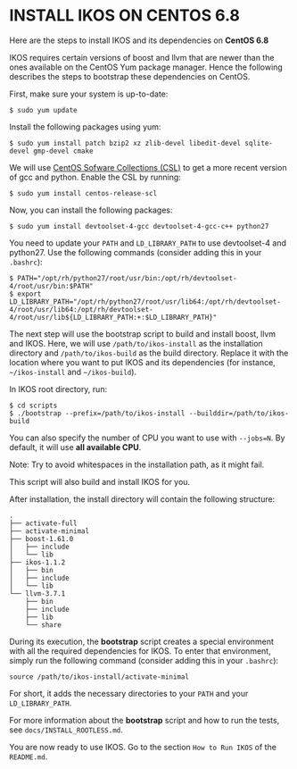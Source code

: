 INSTALL IKOS ON CENTOS 6.8
==========================

Here are the steps to install IKOS and its dependencies on **CentOS 6.8**

IKOS requires certain versions of boost and llvm that are newer than the ones available on the CentOS Yum package manager. Hence the following describes the steps to bootstrap these dependencies on CentOS.

First, make sure your system is up-to-date:

```
$ sudo yum update
```

Install the following packages using yum:

```
$ sudo yum install patch bzip2 xz zlib-devel libedit-devel sqlite-devel gmp-devel cmake
```

We will use [CentOS Sofware Collections (CSL)](https://wiki.centos.org/AdditionalResources/Repositories/SCL) to get a more recent version of gcc and python. Enable the CSL by running:

```
$ sudo yum install centos-release-scl
```

Now, you can install the following packages:

```
$ sudo yum install devtoolset-4-gcc devtoolset-4-gcc-c++ python27
```

You need to update your `PATH` and `LD_LIBRARY_PATH` to use devtoolset-4 and python27. Use the following commands (consider adding this in your `.bashrc`):

```
$ PATH="/opt/rh/python27/root/usr/bin:/opt/rh/devtoolset-4/root/usr/bin:$PATH"
$ export LD_LIBRARY_PATH="/opt/rh/python27/root/usr/lib64:/opt/rh/devtoolset-4/root/usr/lib64:/opt/rh/devtoolset-4/root/usr/lib${LD_LIBRARY_PATH:+:$LD_LIBRARY_PATH}"
```

The next step will use the bootstrap script to build and install boost, llvm and IKOS.
Here, we will use `/path/to/ikos-install` as the installation directory and `/path/to/ikos-build` as the build directory. Replace it with the location where you want to put IKOS and its dependencies (for instance, `~/ikos-install` and `~/ikos-build`).

In IKOS root directory, run:

```
$ cd scripts
$ ./bootstrap --prefix=/path/to/ikos-install --builddir=/path/to/ikos-build
```

You can also specify the number of CPU you want to use with `--jobs=N`. By default, it will use **all available CPU**.

Note: Try to avoid whitespaces in the installation path, as it might fail.

This script will also build and install IKOS for you.

After installation, the install directory will contain the following structure:

```
.
├── activate-full
├── activate-minimal
├── boost-1.61.0
│   ├── include
│   └── lib
├── ikos-1.1.2
│   ├── bin
│   ├── include
│   └── lib
└── llvm-3.7.1
    ├── bin
    ├── include
    ├── lib
    └── share
```

During its execution, the **bootstrap** script creates a special environment with all the required dependencies for IKOS. To enter that environment, simply run the following command (consider adding this in your `.bashrc`):

```
source /path/to/ikos-install/activate-minimal
```

For short, it adds the necessary directories to your `PATH` and your `LD_LIBRARY_PATH`.

For more information about the **bootstrap** script and how to run the tests, see `docs/INSTALL_ROOTLESS.md`.

You are now ready to use IKOS. Go to the section `How to Run IKOS` of the `README.md`.
